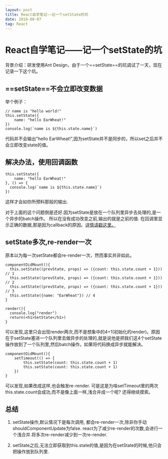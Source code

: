 ```yaml
---
layout: post
title: React自学笔记——记一个setState的坑
date: 2018-08-07 
tag: React
---
```


# React自学笔记——记一个setState的坑

背景介绍：研发使用Ant Design，由于一个==setState==的坑调试了一天，现在记录一下这个坑。

## ==setState==不会立即改变数据

举个例子：

```
// name is "hello world!"
this.setState({
    name: "hello EarWheat!"
})
console.log(`name is ${this.state.name}`)
```

代码并不会输出"hello EarWheat!",因为setState并不是同步的，所以set之后并不会立即改变state的值。

## 解决办法，使用回调函数


```
this.setState({
    name: "hello EarWheat!"
}, () => {
  console.log(`name is ${this.state.name}`)
})
```
这样才会如你所预料那般的输出.

对于上面的这个问题倒是还好.因为setState是放在一个队列里异步去处理的,是一个异步的batch操作。 所以在没有成功改变之前,输出的就是之前的值. 
在回调里显示正确的数据,那是因为callback的原因。[详情请戳这里。](https://reactjs.org/docs/react-component.html#setstate)


## setState多次,re-render一次
原本以为每一次setState都会re-render一次，然而事实并非如此。

```
componentDidMount(){
  this.setState((prevState, props) => ({count: this.state.count + 1})) // 1
  this.setState((prevState, props) => ({count: this.state.count + 1})) // 2
  this.setState((prevState, props) => ({count: this.state.count + 1})) // 3
  this.setState({name: "EarWheat"}) // 4
}

render(){
  console.log("render")
  return(<h1>SetState</h1>)
}
```
可以发现,这里只会出现render两次,而不是想象中的4+1(初始化的render)。原因在于setState塞进一个队列里去做异步的处理的,就是说他是把我们这4个setState操作放到了一个队列里,然后batch操作。如果将代码换成异步就能解决。

```
componentDidMount(){
    setTimeout(() => {
        this.setState(count: this.state.count + 1)
        this.setState(count: this.state.count + 1)
    })
}
```

可以发现,如果改成这样,也会触发re-render. 可是这是为啥setTimeout里的两次this.state.count会成功,而不是像上面一样,浅合并成一个呢? 还得继续摸索。

## 总结

1. setState操作,默认情况下是每次调用, 都会re-render一次,除非你手动shouldComponentUpdate为false. 
react为了减少re-render的次数,会进行一个浅合并.将多次re-render减少到一次re-render.

2. setState之后,无法立即获取到this.state的值,是因为在setState的时候,他只会把操作放到队列里.


